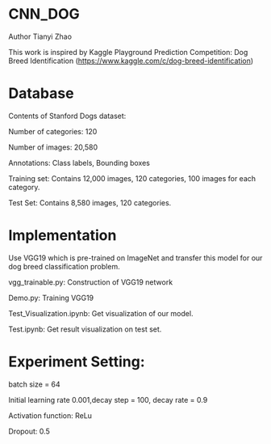 # CNN_DOG
Author Tianyi Zhao

This work is inspired by Kaggle Playground Prediction Competition: Dog Breed Identification 
(https://www.kaggle.com/c/dog-breed-identification)

# Database
Contents of Stanford Dogs dataset:

Number of categories: 120

Number of images: 20,580

Annotations: Class labels, Bounding boxes


Training set: Contains 12,000 images, 120 categories, 100 images for each category.

Test Set: Contains 8,580 images, 120 categories.

# Implementation
Use VGG19 which is pre-trained on ImageNet and transfer this model for our dog breed classification problem.

vgg_trainable.py: Construction of VGG19 network

Demo.py: Training VGG19

Test_Visualization.ipynb: Get visualization of our model.

Test.ipynb: Get result visualization on test set.
# Experiment Setting:
batch size = 64

Initial learning rate 0.001,decay step = 100, decay rate = 0.9

Activation function: ReLu

Dropout: 0.5
